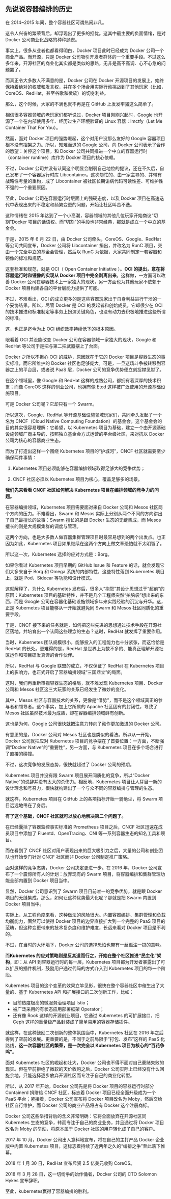 ## 先说说容器编排的历史

在 2014~2015 年间，整个容器社区可谓热闹非凡。

这令人兴奋的繁荣背后，却浮现出了更多的担忧。这其中最主要的负面情绪，是对 Docker 公司商业化战略的种种顾虑。

事实上，很多从业者也都看得明白，Docker 项目此时已经成为 Docker 公司一个商业产品。而开源，只是 Docker 公司吸引开发者群体的一个重要手段。不过这么多年来，开源社区的商业化其实都是类似的思路，无非是高不高调、心不心急的问题罢了。

而真正令大多数人不满意的是，Docker 公司在 Docker 开源项目的发展上，始终保持着绝对的权威和发言权，并在多个场合用实际行动挑战到了其他玩家（比如，CoreOS、RedHat，甚至谷歌和微软）的切身利益。

那么，这个时候，大家的不满也就不再是在 GitHub 上发发牢骚这么简单了。

相信很多容器领域的老玩家们都听说过，Docker 项目刚刚兴起时，Google 也开源了一个在内部使用多年、经历过生产环境验证的 Linux 容器：lmctfy（Let Me Container That For You）。

然而，面对 Docker 项目的强势崛起，这个对用户没那么友好的 Google 容器项目根本没有招架之力。所以，知难而退的 Google 公司，向 Docker 公司表示了合作的愿望：关停这个项目，和 Docker 公司共同推进一个中立的容器运行时（container runtime）库作为 Docker 项目的核心依赖。

不过，Docker 公司并没有认同这个明显会削弱自己地位的提议，还在不久后，自己发布了一个容器运行时库 Libcontainer。这次匆忙的、由一家主导的、并带有战略性考量的重构，成了 Libcontainer 被社区长期诟病代码可读性差、可维护性不强的一个重要原因。

至此，Docker 公司在容器运行时层面上的强硬态度，以及 Docker 项目在高速迭代中表现出来的不稳定和频繁变更的问题，开始让社区叫苦不迭。

这种情绪在 2015 年达到了一个小高潮，容器领域的其他几位玩家开始商议“切割”Docker 项目的话语权。而“切割”的手段也非常经典，那就是成立一个中立的基金会。

于是，2015 年 6 月 22 日，由 Docker 公司牵头，CoreOS、Google、RedHat 等公司共同宣布，Docker 公司将 Libcontainer 捐出，并改名为 RunC 项目，交由一个完全中立的基金会管理，然后以 RunC 为依据，大家共同制定一套容器和镜像的标准和规范。

这套标准和规范，就是 OCI（ Open Container Initiative ）。**OCI 的提出，意在将容器运行时和镜像的实现从 Docker 项目中完全剥离出来**。这样做，一方面可以改善 Docker 公司在容器技术上一家独大的现状，另一方面也为其他玩家不依赖于 Docker 项目构建各自的平台层能力提供了可能。

不过，不难看出，OCI 的成立更多的是这些容器玩家出于自身利益进行干涉的一个妥协结果。所以，尽管 Docker 是 OCI 的发起者和创始成员，它却很少在 OCI 的技术推进和标准制定等事务上扮演关键角色，也没有动力去积极地推进这些所谓的标准。

这，也正是迄今为止 OCI 组织效率持续低下的根本原因。

眼看着 OCI 并没能改变 Docker 公司在容器领域一家独大的现状，Google 和 RedHat 等公司于是把与第二把武器摆上了台面。

Docker 之所以不担心 OCI 的威胁，原因就在于它的 Docker 项目是容器生态的事实标准，而它所维护的 Docker 社区也足够庞大。可是，一旦这场斗争被转移到容器之上的平台层，或者说 PaaS 层，Docker 公司的竞争优势便立刻捉襟见肘了。

在这个领域里，像 Google 和 RedHat 这样的成熟公司，都拥有着深厚的技术积累；而像 CoreOS 这样的创业公司，也拥有像 Etcd 这样被广泛使用的开源基础设施项目。

可是 Docker 公司呢？它却只有一个 Swarm。

所以这次，Google、RedHat 等开源基础设施领域玩家们，共同牵头发起了一个名为 CNCF（Cloud Native Computing Foundation）的基金会。这个基金会的目的其实很容易理解：它希望，以 Kubernetes 项目为基础，建立一个由开源基础设施领域厂商主导的、按照独立基金会方式运营的平台级社区，来对抗以 Docker 公司为核心的容器商业生态。

而为了打造出这样一个围绕 Kubernetes 项目的“护城河”，CNCF 社区就需要至少确保两件事情：

1. Kubernetes 项目必须能够在容器编排领域取得足够大的竞争优势；

2. CNCF 社区必须以 Kubernetes 项目为核心，覆盖足够多的场景。

**我们先来看看 CNCF 社区如何解决 Kubernetes 项目在编排领域的竞争力的问题。**

在容器编排领域，Kubernetes 项目需要面对来自 Docker 公司和 Mesos 社区两个方向的压力。不难看出，Swarm 和 Mesos 实际上分别从两个不同的方向讲出了自己最擅长的故事：Swarm 擅长的是跟 Docker 生态的无缝集成，而 Mesos 擅长的则是大规模集群的调度与管理。

这两个方向，也是大多数人做容器集群管理项目时最容易想到的两个出发点。也正因为如此，Kubernetes 项目如果继续在这两个方向上做文章恐怕就不太明智了。

所以这一次，Kubernetes 选择的应对方式是：Borg。

如果你看过 Kubernetes 项目早期的 GitHub Issue 和 Feature 的话，就会发现它们大多来自于 Borg 和 Omega 系统的内部特性，这些特性落到 Kubernetes 项目上，就是 Pod、Sidecar 等功能和设计模式。

这就解释了，为什么 Kubernetes 发布后，很多人“抱怨”其设计思想过于“超前”的原因：Kubernetes 项目的基础特性，并不是几个工程师突然“拍脑袋”想出来的东西，而是 Google 公司在容器化基础设施领域多年来实践经验的沉淀与升华。这，正是 Kubernetes 项目能够从一开始就避免同 Swarm 和 Mesos 社区同质化的重要手段。

于是，CNCF 接下来的任务就是，如何把这些先进的思想通过技术手段在开源社区落地，并培育出一个认同这些理念的生态？这时，RedHat 就发挥了重要作用。

当时，Kubernetes 团队规模很小，能够投入的工程能力也十分紧张，而这恰恰是 RedHat 的长处。更难得的是，RedHat 是世界上为数不多的、能真正理解开源社区运作和项目研发真谛的合作伙伴。

所以，RedHat 与 Google 联盟的成立，不仅保证了 RedHat 在 Kubernetes 项目上的影响力，也正式开启了容器编排领域“三国鼎立”的局面。

这时，我们再重新审视容器生态的格局，就不难发现 Kubernetes 项目、Docker 公司和 Mesos 社区这三大玩家的关系已经发生了微妙的变化。

其中，Mesos 社区与容器技术的关系，更像是“借势”，而不是这个领域真正的参与者和领导者。这个事实，加上它所属的 Apache 社区固有的封闭性，导致了 Mesos 社区虽然技术最为成熟，却在容器编排领域鲜有创新。

这也是为何，Google 公司很快就把注意力转向了动作更加激进的 Docker 公司。

有意思的是，Docker 公司对 Mesos 社区也是类似的看法。所以从一开始，Docker 公司就把应对 Kubernetes 项目的竞争摆在了首要位置：一方面，不断强调“Docker Native”的“重要性”，另一方面，与 Kubernetes 项目在多个场合进行了直接的碰撞。

不过，这次竞争的发展态势，很快就超过了 Docker 公司的预期。

Kubernetes 项目并没有跟 Swarm 项目展开同质化的竞争，所以“Docker Native”的说辞并没有太大的杀伤力。相反地，Kubernetes 项目让人耳目一新的设计理念和号召力，很快就构建出了一个与众不同的容器编排与管理的生态。

就这样，Kubernetes 项目在 GitHub 上的各项指标开始一骑绝尘，将 Swarm 项目远远地甩在了身后。

**有了这个基础，CNCF 社区就可以放心地解决第二个问题了。**

在已经囊括了容器监控事实标准的 Prometheus 项目之后，CNCF 社区迅速在成员项目中添加了 Fluentd、OpenTracing、CNI 等一系列容器生态的知名工具和项目。

而在看到了 CNCF 社区对用户表现出来的巨大吸引力之后，大量的公司和创业团队也开始专门针对 CNCF 社区而非 Docker 公司制定推广策略。

面对这样的竞争态势，Docker 公司决定更进一步。在 2016 年，Docker 公司宣布了一个震惊所有人的计划：放弃现有的 Swarm 项目，将容器编排和集群管理功能全部内置到 Docker 项目当中。

显然，Docker 公司意识到了 Swarm 项目目前唯一的竞争优势，就是跟 Docker 项目的无缝集成。那么，如何让这种优势最大化呢？那就是把 Swarm 内置到 Docker 项目当中。

实际上，从工程角度来看，这种做法的风险很大。内置容器编排、集群管理和负载均衡能力，固然可以使得 Docker 项目的边界直接扩大到一个完整的 PaaS 项目的范畴，但这种变更带来的技术复杂度和维护难度，长远来看对 Docker 项目是不利的。

不过，在当时的大环境下，Docker 公司的选择恐怕也带有一丝孤注一掷的意味。

而**Kubernetes 的应对策略则是反其道而行之，开始在整个社区推进“民主化”架构**，即：从 API 到容器运行时的每一层，Kubernetes 项目都为开发者暴露出了可以扩展的插件机制，鼓励用户通过代码的方式介入到 Kubernetes 项目的每一个阶段。

Kubernetes 项目的这个变革的效果立竿见影，很快在整个容器社区中催生出了大量的、基于 Kubernetes API 和扩展接口的二次创新工作，比如：

* 目前热度极高的微服务治理项目 Istio；
* 被广泛采用的有状态应用部署框架 Operator；
* 还有像 Rook 这样的开源创业项目，它通过 Kubernetes 的可扩展接口，把 Ceph 这样的重量级产品封装成了简单易用的容器存储插件。

就这样，在这种鼓励二次创新的整体氛围当中，Kubernetes 社区在 2016 年之后得到了空前的发展。更重要的是，不同于之前局限于“打包、发布”这样的 PaaS 化路线，**这一次容器社区的繁荣，是一次完全以 Kubernetes 项目为核心的“百花争鸣”**。

面对 Kubernetes 社区的崛起和壮大，Docker 公司也不得不面对自己豪赌失败的现实。但在早前拒绝了微软的天价收购之后，Docker 公司实际上已经没有什么回旋余地，只能选择逐步放弃开源社区而专注于自己的商业化转型。

所以，从 2017 年开始，Docker 公司先是将 Docker 项目的容器运行时部分 Containerd 捐赠给 CNCF 社区，标志着 Docker 项目已经全面升级成为一个 PaaS 平台；紧接着，Docker 公司宣布将 Docker 项目改名为 Moby，然后交给社区自行维护，而 Docker 公司的商业产品将占有 Docker 这个注册商标。

Docker 公司这些举措背后的含义非常明确：它将全面放弃在开源社区同 Kubernetes 生态的竞争，转而专注于自己的商业业务，并且通过将 Docker 项目改名为 Moby 的举动，将原本属于 Docker 社区的用户转化成了自己的客户。

2017 年 10 月，Docker 公司出人意料地宣布，将在自己的主打产品 Docker 企业版中内置 Kubernetes 项目，这标志着持续了近两年之久的“编排之争”至此落下帷幕。

2018 年 1 月 30 日，RedHat 宣布斥资 2.5 亿美元收购 CoreOS。

2018 年 3 月 28 日，这一切纷争的始作俑者，Docker 公司的 CTO Solomon Hykes 宣布辞职。

至此，kubernetes赢得了容器编排的胜利。

